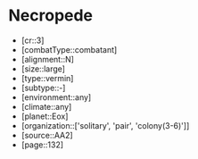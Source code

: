 
# Necropede

- [cr::3]
- [combatType::combatant]
- [alignment::N]
- [size::large]
- [type::vermin]
- [subtype::-]
- [environment::any]
- [climate::any]
- [planet::Eox]
- [organization::['solitary', 'pair', 'colony(3-6)']]
- [source::AA2]
- [page::132]
